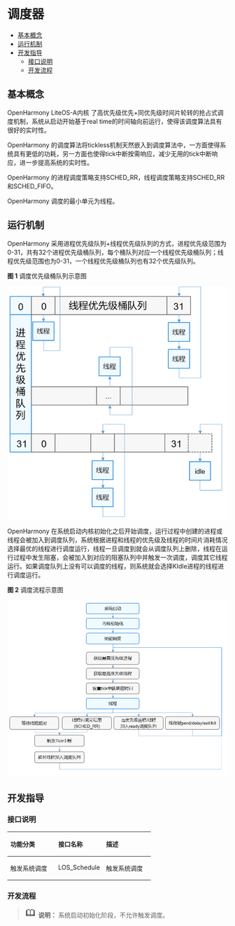 # 调度器<a name="ZH-CN_TOPIC_0000001078863798"></a>

-   [基本概念](#section123882355719)
-   [运行机制](#section143015396572)
-   [开发指导](#section10604192145816)
    -   [接口说明](#section207985910582)
    -   [开发流程](#section1015110331584)


## 基本概念<a name="section123882355719"></a>

OpenHarmony LiteOS-A内核 了高优先级优先+同优先级时间片轮转的抢占式调度机制，系统从启动开始基于real time的时间轴向前运行，使得该调度算法具有很好的实时性。

OpenHarmony 的调度算法将tickless机制天然嵌入到调度算法中，一方面使得系统具有更低的功耗，另一方面也使得tick中断按需响应，减少无用的tick中断响应，进一步提高系统的实时性。

OpenHarmony 的进程调度策略支持SCHED\_RR，线程调度策略支持SCHED\_RR和SCHED\_FIFO。

OpenHarmony 调度的最小单元为线程。

## 运行机制<a name="section143015396572"></a>

OpenHarmony 采用进程优先级队列+线程优先级队列的方式，进程优先级范围为0-31，共有32个进程优先级桶队列，每个桶队列对应一个线程优先级桶队列；线程优先级范围也为0-31，一个线程优先级桶队列也有32个优先级队列。

**图 1**  调度优先级桶队列示意图<a name="fig623133213389"></a>  


![](figure/zh-cn_image_0000001127520662.png)

OpenHarmony 在系统启动内核初始化之后开始调度，运行过程中创建的进程或线程会被加入到调度队列，系统根据进程和线程的优先级及线程的时间片消耗情况选择最优的线程进行调度运行，线程一旦调度到就会从调度队列上删除，线程在运行过程中发生阻塞，会被加入到对应的阻塞队列中并触发一次调度，调度其它线程运行。如果调度队列上没有可以调度的线程，则系统就会选择KIdle进程的线程进行调度运行。

**图 2**  调度流程示意图<a name="fig5251243193113"></a>  


![](figure/zh-cn_image_0000001176974089.png)

## 开发指导<a name="section10604192145816"></a>

### 接口说明<a name="section207985910582"></a>

<a name="table687929113814"></a>
<table><thead align="left"><tr id="row513082983812"><th class="cellrowborder" valign="top" width="33.33333333333333%" id="mcps1.1.4.1.1"><p id="p121309298384"><a name="p121309298384"></a><a name="p121309298384"></a>功能分类</p>
</th>
<th class="cellrowborder" valign="top" width="33.33333333333333%" id="mcps1.1.4.1.2"><p id="p713082933817"><a name="p713082933817"></a><a name="p713082933817"></a>接口<strong id="b197068338312"><a name="b197068338312"></a><a name="b197068338312"></a>名称</strong></p>
</th>
<th class="cellrowborder" valign="top" width="33.33333333333333%" id="mcps1.1.4.1.3"><p id="p20130829123810"><a name="p20130829123810"></a><a name="p20130829123810"></a>描述</p>
</th>
</tr>
</thead>
<tbody><tr id="row713032973813"><td class="cellrowborder" valign="top" width="33.33333333333333%" headers="mcps1.1.4.1.1 "><p id="p0130429133818"><a name="p0130429133818"></a><a name="p0130429133818"></a>触发系统调度</p>
</td>
<td class="cellrowborder" valign="top" width="33.33333333333333%" headers="mcps1.1.4.1.2 "><p id="p71581556124414"><a name="p71581556124414"></a><a name="p71581556124414"></a>LOS_Schedule</p>
</td>
<td class="cellrowborder" valign="top" width="33.33333333333333%" headers="mcps1.1.4.1.3 "><p id="p181303297387"><a name="p181303297387"></a><a name="p181303297387"></a>触发系统调度</p>
</td>
</tr>
</tbody>
</table>

### 开发流程<a name="section1015110331584"></a>

>![](../public_sys-resources/icon-note.gif) **说明：** 
>系统启动初始化阶段，不允许触发调度。

